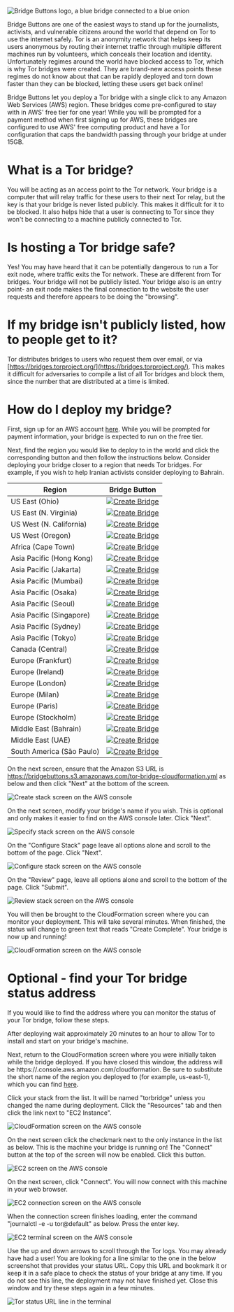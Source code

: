 ![Bridge Buttons logo, a blue bridge connected to a blue onion](bb_transparent.png)

Bridge Buttons are one of the easiest ways to stand up for the journalists, activists, and vulnerable citizens around the world that depend on Tor to use the internet safely. Tor is an anonymity network that helps keep its users anonymous by routing their internet traffic through multiple different machines run by volunteers, which conceals their location and identity. Unfortunately regimes around the world have blocked access to Tor, which is why Tor bridges were created. They are brand-new access points these regimes do not know about that can be rapidly deployed and torn down faster than they can be blocked, letting these users get back online!

Bridge Buttons let you deploy a Tor bridge with a single click to any Amazon Web Services (AWS) region. These bridges come pre-configured to stay with in AWS' free tier for one year! While you will be prompted for a payment method when first signing up for AWS, these bridges are configured to use AWS' free computing product and have a Tor configuration that caps the bandwidth passing through your bridge at under 15GB.

# What is a Tor bridge?

You will be acting as an access point to the Tor network. Your bridge is a computer that will relay traffic for these users to their next Tor relay, but the key is that your bridge is never listed publicly. This makes it difficult for it to be blocked. It also helps hide that a user is connecting to Tor since they won't be connecting to a machine publicly connected to Tor.

# Is hosting a Tor bridge safe?

Yes! You may have heard that it can be potentially dangerous to run a Tor exit node, where traffic exits the Tor network. These are different from Tor bridges. Your bridge will not be publicly listed. Your bridge also is an entry point- an exit node makes the final connection to the website the user requests and therefore appears to be doing the "browsing".

# If my bridge isn't publicly listed, how to people get to it?

Tor distributes bridges to users who request them over email, or via [https://bridges.torproject.org/](https://bridges.torproject.org/). This makes it difficult for adversaries to compile a list of all Tor bridges and block them, since the number that are distributed at a time is limited.

# How do I deploy my bridge?

First, sign up for an AWS account [here](https://portal.aws.amazon.com/billing/signup#/start/email). While you will be prompted for payment information, your bridge is expected to run on the free tier.

Next, find the region you would like to deploy to in the world and click the corresponding button and then follow the instructions below. Consider deploying your bridge closer to a region that needs Tor bridges. For example, if you wish to help Iranian activists consider deploying to Bahrain.

| Region | Bridge Button |
|--------|---------------|
| US East (Ohio)       | [![Create Bridge](https://s3.amazonaws.com/cloudformation-examples/cloudformation-launch-stack.png)](https://console.aws.amazon.com/cloudformation/home?region=us-east-2#/stacks/new?stackName=torbridge&templateURL=https://bridgebuttons.s3.amazonaws.com/tor-bridge-cloudformation.yml)              |
| US East (N. Virginia)       | [![Create Bridge](https://s3.amazonaws.com/cloudformation-examples/cloudformation-launch-stack.png)](https://console.aws.amazon.com/cloudformation/home?region=us-east-1#/stacks/new?stackName=torbridge&templateURL=https://bridgebuttons.s3.amazonaws.com/tor-bridge-cloudformation.yml)                   |
| US West (N. California)       | [![Create Bridge](https://s3.amazonaws.com/cloudformation-examples/cloudformation-launch-stack.png)](https://console.aws.amazon.com/cloudformation/home?region=us-west-1#/stacks/new?stackName=torbridge&templateURL=https://bridgebuttons.s3.amazonaws.com/tor-bridge-cloudformation.yml)              |
| US West (Oregon)       | [![Create Bridge](https://s3.amazonaws.com/cloudformation-examples/cloudformation-launch-stack.png)](https://console.aws.amazon.com/cloudformation/home?region=us-west-2#/stacks/new?stackName=torbridge&templateURL=https://bridgebuttons.s3.amazonaws.com/tor-bridge-cloudformation.yml)              |
| Africa (Cape Town)       | [![Create Bridge](https://s3.amazonaws.com/cloudformation-examples/cloudformation-launch-stack.png)](https://console.aws.amazon.com/cloudformation/home?region=af-south-1#/stacks/new?stackName=torbridge&templateURL=https://bridgebuttons.s3.amazonaws.com/tor-bridge-cloudformation.yml)              |
| Asia Pacific (Hong Kong)       | [![Create Bridge](https://s3.amazonaws.com/cloudformation-examples/cloudformation-launch-stack.png)](https://console.aws.amazon.com/cloudformation/home?region=ap-east-1#/stacks/new?stackName=torbridge&templateURL=https://bridgebuttons.s3.amazonaws.com/tor-bridge-cloudformation.yml)              |
| Asia Pacific (Jakarta)       | [![Create Bridge](https://s3.amazonaws.com/cloudformation-examples/cloudformation-launch-stack.png)](https://console.aws.amazon.com/cloudformation/home?region=ap-southeast-3#/stacks/new?stackName=torbridge&templateURL=https://bridgebuttons.s3.amazonaws.com/tor-bridge-cloudformation.yml)              |
| Asia Pacific (Mumbai)       | [![Create Bridge](https://s3.amazonaws.com/cloudformation-examples/cloudformation-launch-stack.png)](https://console.aws.amazon.com/cloudformation/home?region=ap-south-1#/stacks/new?stackName=torbridge&templateURL=https://bridgebuttons.s3.amazonaws.com/tor-bridge-cloudformation.yml)              |
| Asia Pacific (Osaka)       | [![Create Bridge](https://s3.amazonaws.com/cloudformation-examples/cloudformation-launch-stack.png)](https://console.aws.amazon.com/cloudformation/home?region=ap-northeast-3#/stacks/new?stackName=torbridge&templateURL=https://bridgebuttons.s3.amazonaws.com/tor-bridge-cloudformation.yml)              |
| Asia Pacific (Seoul)       | [![Create Bridge](https://s3.amazonaws.com/cloudformation-examples/cloudformation-launch-stack.png)](https://console.aws.amazon.com/cloudformation/home?region=ap-northeast-2#/stacks/new?stackName=torbridge&templateURL=https://bridgebuttons.s3.amazonaws.com/tor-bridge-cloudformation.yml)              |
| Asia Pacific (Singapore)       | [![Create Bridge](https://s3.amazonaws.com/cloudformation-examples/cloudformation-launch-stack.png)](https://console.aws.amazon.com/cloudformation/home?region=ap-southeast-1#/stacks/new?stackName=torbridge&templateURL=https://bridgebuttons.s3.amazonaws.com/tor-bridge-cloudformation.yml)              |
| Asia Pacific (Sydney)       | [![Create Bridge](https://s3.amazonaws.com/cloudformation-examples/cloudformation-launch-stack.png)](https://console.aws.amazon.com/cloudformation/home?region=ap-southeast-2#/stacks/new?stackName=torbridge&templateURL=https://bridgebuttons.s3.amazonaws.com/tor-bridge-cloudformation.yml)              |
| Asia Pacific (Tokyo)       | [![Create Bridge](https://s3.amazonaws.com/cloudformation-examples/cloudformation-launch-stack.png)](https://console.aws.amazon.com/cloudformation/home?region=ap-northeast-1#/stacks/new?stackName=torbridge&templateURL=https://bridgebuttons.s3.amazonaws.com/tor-bridge-cloudformation.yml)              |
| Canada (Central)       | [![Create Bridge](https://s3.amazonaws.com/cloudformation-examples/cloudformation-launch-stack.png)](https://console.aws.amazon.com/cloudformation/home?region=ca-central-1#/stacks/new?stackName=torbridge&templateURL=https://bridgebuttons.s3.amazonaws.com/tor-bridge-cloudformation.yml)              |
| Europe (Frankfurt)       | [![Create Bridge](https://s3.amazonaws.com/cloudformation-examples/cloudformation-launch-stack.png)](https://console.aws.amazon.com/cloudformation/home?region=eu-central-1#/stacks/new?stackName=torbridge&templateURL=https://bridgebuttons.s3.amazonaws.com/tor-bridge-cloudformation.yml)              |
| Europe (Ireland)       | [![Create Bridge](https://s3.amazonaws.com/cloudformation-examples/cloudformation-launch-stack.png)](https://console.aws.amazon.com/cloudformation/home?region=eu-west-1#/stacks/new?stackName=torbridge&templateURL=https://bridgebuttons.s3.amazonaws.com/tor-bridge-cloudformation.yml)              |
| Europe (London)       | [![Create Bridge](https://s3.amazonaws.com/cloudformation-examples/cloudformation-launch-stack.png)](https://console.aws.amazon.com/cloudformation/home?region=eu-west-2#/stacks/new?stackName=torbridge&templateURL=https://bridgebuttons.s3.amazonaws.com/tor-bridge-cloudformation.yml)              |
| Europe (Milan)       | [![Create Bridge](https://s3.amazonaws.com/cloudformation-examples/cloudformation-launch-stack.png)](https://console.aws.amazon.com/cloudformation/home?region=eu-south-1#/stacks/new?stackName=torbridge&templateURL=https://bridgebuttons.s3.amazonaws.com/tor-bridge-cloudformation.yml)              |
| Europe (Paris)       | [![Create Bridge](https://s3.amazonaws.com/cloudformation-examples/cloudformation-launch-stack.png)](https://console.aws.amazon.com/cloudformation/home?region=eu-west-3#/stacks/new?stackName=torbridge&templateURL=https://bridgebuttons.s3.amazonaws.com/tor-bridge-cloudformation.yml)              |
| Europe (Stockholm)       | [![Create Bridge](https://s3.amazonaws.com/cloudformation-examples/cloudformation-launch-stack.png)](https://console.aws.amazon.com/cloudformation/home?region=eu-north-1#/stacks/new?stackName=torbridge&templateURL=https://bridgebuttons.s3.amazonaws.com/tor-bridge-cloudformation.yml)              |
| Middle East (Bahrain)       | [![Create Bridge](https://s3.amazonaws.com/cloudformation-examples/cloudformation-launch-stack.png)](https://console.aws.amazon.com/cloudformation/home?region=me-south-1#/stacks/new?stackName=torbridge&templateURL=https://bridgebuttons.s3.amazonaws.com/tor-bridge-cloudformation.yml)              |
| Middle East (UAE)       | [![Create Bridge](https://s3.amazonaws.com/cloudformation-examples/cloudformation-launch-stack.png)](https://console.aws.amazon.com/cloudformation/home?region=me-central-1#/stacks/new?stackName=torbridge&templateURL=https://bridgebuttons.s3.amazonaws.com/tor-bridge-cloudformation.yml)              |
| South America (São Paulo)       | [![Create Bridge](https://s3.amazonaws.com/cloudformation-examples/cloudformation-launch-stack.png)](https://console.aws.amazon.com/cloudformation/home?region=sa-east-1#/stacks/new?stackName=torbridge&templateURL=https://bridgebuttons.s3.amazonaws.com/tor-bridge-cloudformation.yml)              |

On the next screen, ensure that the Amazon S3 URL is https://bridgebuttons.s3.amazonaws.com/tor-bridge-cloudformation.yml as below and then click "Next" at the bottom of the screen.

![Create stack screen on the AWS console](createstack.PNG)

On the next screen, modify your bridge's name if you wish. This is optional and only makes it easier to find on the AWS console later. Click "Next".

![Specify stack screen on the AWS console](specifystack.PNG)

On the "Configure Stack" page leave all options alone and scroll to the bottom of the page. Click "Next".

![Configure stack screen on the AWS console](configurestack.PNG)

On the "Review" page, leave all options alone and scroll to the bottom of the page. Click "Submit".

![Review stack screen on the AWS console](review.PNG)

You will then be brought to the CloudFormation screen where you can monitor your deployment. This will take several minutes. When finished, the status will change to green text that reads "Create Complete". Your bridge is now up and running!

![CloudFormation screen on the AWS console](inprogress.PNG)

# Optional - find your Tor bridge status address

If you would like to find the address where you can monitor the status of your Tor bridge, follow these steps.

After deploying wait approximately 20 minutes to an hour to allow Tor to install and start on your bridge's machine.

Next, return to the CloudFormation screen where you were initially taken while the bridge deployed. If you have closed this window, the address will be https://<your deployment region>.console.aws.amazon.com/cloudformation. Be sure to substitute the short name of the region you deployed to (for example, us-east-1), which you can find [here](https://docs.aws.amazon.com/AmazonRDS/latest/UserGuide/Concepts.RegionsAndAvailabilityZones.html).

Click your stack from the list. It will be named "torbridge" unless you changed the name during deployment. Click the "Resources" tab and then click the link next to "EC2 Instance".

![CloudFormation screen on the AWS console](output.PNG)

On the next screen click the checkmark next to the only instance in the list as below. This is the machine your bridge is running on! The "Connect" button at the top of the screen will now be enabled. Click this button.

![EC2 screen on the AWS console](connect.PNG)

On the next screen, click "Connect". You will now connect with this machine in your web browser.

![EC2 connection screen on the AWS console](connect2.PNG)

When the connection screen finishes loading, enter the command "journalctl -e -u tor@default" as below. Press the enter key.

![EC2 terminal screen on the AWS console](command.PNG)

Use the up and down arrows to scroll through the Tor logs. You may already have had a user! You are looking for a line similar to the one in the below screenshot that provides your status URL. Copy this URL and bookmark it or keep it in a safe place to check the status of your bridge at any time. If you do not see this line, the deployment may not have finished yet. Close this window and try these steps again in a few minutes.

![Tor status URL line in the terminal](address.PNG)